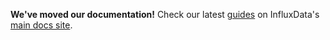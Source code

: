 **We've moved our documentation!** Check our latest [guides](https://docs.influxdata.com/chronograf/v1.3/guides/) on InfluxData's [main docs site](https://docs.influxdata.com/chronograf/v1.3/).
